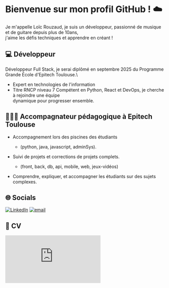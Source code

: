 # Bienvenue sur mon profil GitHub ! ☁️

Je m'appelle Loïc Rouzaud, je suis un développeur, passionné de musique et de guitare depuis plus de 10ans, \
j'aime les défis techniques et apprendre en créant !

## 💻 **Développeur**

Développeur Full Stack, je serai diplômé en septembre 2025 du Programme Grande École d'Epitech Toulouse.\
  - Expert en technologies de l'information
  - Titre RNCP niveau 7
Compétent en Python, React et DevOps, je cherche à rejoindre une équipe \
dynamique pour progresser ensemble.

## 👨🏻‍🏫 **Accompagnateur pédagogique à Epitech Toulouse**

+ Accompagnement lors des piscines des étudiants
  - (python, java, javascript, adminSys).


+ Suivi de projets et corrections de projets complets.
  - (front, back, db, api, mobile, web, jeux-vidéos)


+ Comprendre, expliquer, et accompagner les étudiants sur des
sujets complexes.

## 🌐 Socials
[![LinkedIn](https://img.shields.io/badge/LinkedIn-%230077B5.svg?logo=linkedin&logoColor=white)](https://www.linkedin.com/in/loic-rouzaud-614b02202/) [![email](https://img.shields.io/badge/Email-D14836?logo=gmail&logoColor=white)](mailto:loic.rouzaud@epitech.eu)

## 📄 **CV**

![CV-Loïc-Rouzaud](https://github.com/loic-rouzaud/loic-rouzaud/blob/main/pdf/Lo%C3%AFc-Rouzaud-cv.pdf)
